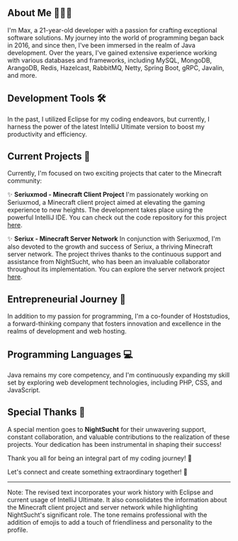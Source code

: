## About Me 🧑🏻‍💻

I'm Max, a 21-year-old developer with a passion for crafting exceptional software solutions. My journey into the world of programming began back in 2016, and since then, I've been immersed in the realm of Java development. Over the years, I've gained extensive experience working with various databases and frameworks, including MySQL, MongoDB, ArangoDB, Redis, Hazelcast, RabbitMQ, Netty, Spring Boot, gRPC, Javalin, and more.

## Development Tools 🛠️

In the past, I utilized Eclipse for my coding endeavors, but currently, I harness the power of the latest IntelliJ Ultimate version to boost my productivity and efficiency.

## Current Projects 🚀

Currently, I'm focused on two exciting projects that cater to the Minecraft community:

✨ **Seriuxmod - Minecraft Client Project**
I'm passionately working on Seriuxmod, a Minecraft client project aimed at elevating the gaming experience to new heights. The development takes place using the powerful IntelliJ IDE. You can check out the code repository for this project [here](https://github.com/seriuxmod).

✨ **Seriux - Minecraft Server Network**
In conjunction with Seriuxmod, I'm also devoted to the growth and success of Seriux, a thriving Minecraft server network. The project thrives thanks to the continuous support and assistance from NightSucht, who has been an invaluable collaborator throughout its implementation. You can explore the server network project [here](https://github.com/seriux).

## Entrepreneurial Journey 🏢

In addition to my passion for programming, I'm a co-founder of Hoststudios, a forward-thinking company that fosters innovation and excellence in the realms of development and web hosting.

## Programming Languages 💻

Java remains my core competency, and I'm continuously expanding my skill set by exploring web development technologies, including PHP, CSS, and JavaScript.

## Special Thanks 🙏

A special mention goes to **NightSucht** for their unwavering support, constant collaboration, and valuable contributions to the realization of these projects. Your dedication has been instrumental in shaping their success!

Thank you all for being an integral part of my coding journey! 🙌

Let's connect and create something extraordinary together! 🚀

---
Note: The revised text incorporates your work history with Eclipse and current usage of IntelliJ Ultimate. It also consolidates the information about the Minecraft client project and server network while highlighting NightSucht's significant role. The tone remains professional with the addition of emojis to add a touch of friendliness and personality to the profile.
